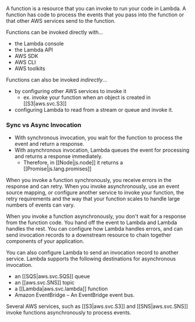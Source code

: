 
A function is a resource that you can invoke to run your code in Lambda. A function has code to process the events that you pass into the function or that other AWS services send to the function.

Functions can be invoked directly with...
- the Lambda console
- the Lambda API
- AWS SDK
- AWS CLI
- AWS toolkits

Functions can also be invoked *indirectly*...
- by configuring other AWS services to invoke it
	- ex. invoke your function when an object is created in [[S3|aws.svc.S3]]
- configuring Lambda to read from a stream or queue and invoke it.

### Sync vs Async Invocation
- With synchronous invocation, you wait for the function to process the event and return a response.
- With asynchronous invocation, Lambda queues the event for processing and returns a response immediately.
	- Therefore, in [[Node|js.node]] it returns a [[Promise|js.lang.promises]]

When you invoke a function synchronously, you receive errors in the response and can retry. When you invoke asynchronously, use an event source mapping, or configure another service to invoke your function, the retry requirements and the way that your function scales to handle large numbers of events can vary.

When you invoke a function asynchronously, you don't wait for a response from the function code. You hand off the event to Lambda and Lambda handles the rest. You can configure how Lambda handles errors, and can send invocation records to a downstream resource to chain together components of your application.

You can also configure Lambda to send an invocation record to another service. Lambda supports the following destinations for asynchronous invocation.
- an [[SQS|aws.svc.SQS]] queue
- an [[aws.svc.SNS]] topic
- a [[Lambda|aws.svc.lambda]] function
- Amazon EventBridge – An EventBridge event bus.

Several AWS services, such as [[S3|aws.svc.S3]] and [[SNS|aws.svc.SNS]] invoke functions asynchronously to process events.
